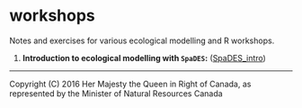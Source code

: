 # workshops

Notes and exercises for various ecological modelling and R workshops.

1. **Introduction to ecological modelling with `SpaDES`:** ([SpaDES_intro](https://github.com/PredictiveEcology/workshops/tree/master/SpaDES_intro))

-----

Copyright (C) 2016 Her Majesty the Queen in Right of Canada, as represented by the Minister of Natural Resources Canada
